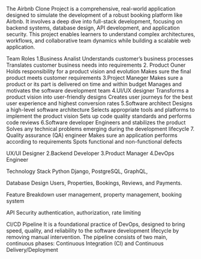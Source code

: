 The Airbnb Clone Project is a comprehensive, real-world application designed to simulate the development of a robust booking platform like Airbnb. It involves a deep dive into full-stack development, focusing on backend systems, database design, API development, and application security. This project enables learners to understand complex architectures, workflows, and collaborative team dynamics while building a scalable web application.

Team Roles
1.Business Analist 
Understands customer’s business processes
Translates customer business needs into requirements
2. Product Ouner
Holds responsibility for a product vision and evolution
Makes sure the final product meets customer requirements
3.Project Maneger
Makes sure a product or its part is delivered on time and within budget
Manages and motivates the software development team
4.UI/UX designer
Transforms a product vision into user-friendly designs
Creates user journeys for the best user experience and highest conversion rates
5.Software architect
Designs a high-level software architecture
Selects appropriate tools and platforms to implement the product vision
Sets up code quality standards and performs code reviews
6.Software developer
Engineers and stabilizes the product 
Solves any technical problems emerging during the development lifecycle
7. Quality assurance (QA) engineer
Makes sure an application performs according to requirements
Spots functional and non-functional defects

UX/UI Designer
2.Backend Developer
3.Product Manager
4.DevOps Engineer

Technology Stack
Python
Django, 
PostgreSQL,
GraphQL,

Database Design
Users, Properties, Bookings, Reviews, and Payments.

Feature Breakdown
user management, property management, booking system

API Security
authentication, authorization, rate limiting

CI/CD Pipeline
It is a foundational practice of DevOps, designed to bring speed, quality, and reliability to the software development lifecycle by removing manual intervention. The pipeline consists of two main, continuous phases: Continuous Integration (CI) and Continuous Delivery/Deployment

